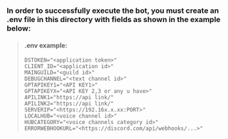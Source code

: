 ### In order to successfully execute the bot, you must create an .env file in this directory with fields as shown in the example below:
>#### .env example:
>```
>DSTOKEN="<application token>"
>CLIENT_ID="<application id>"
>MAINGUILD="<guild id>"
>DEBUGCHANNEL="<text channel id>"
>GPTAPIKEY1="<API KEY1>"
>GPTAPIKEYX="<API KEY 2,3 or any u have>"
>APILINK1="https://api link/"
>APILINK2="https://api link/"
>SERVERIP="<https://192.16x.x.xx:PORT>"
>LOCALHUB="<voice channel id>"
>HUBCATEGORY="<voice channels category id>"
>ERRORWEBHOOKURL="<https://discord.com/api/webhooks/...>"
>```